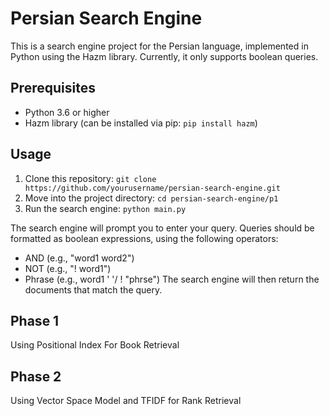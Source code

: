 # Persian Search Engine

This is a search engine project for the Persian language, implemented in Python using the Hazm library. Currently, it only supports boolean queries.

## Prerequisites

- Python 3.6 or higher
- Hazm library (can be installed via pip: `pip install hazm`)

## Usage

1. Clone this repository: `git clone https://github.com/yourusername/persian-search-engine.git`
2. Move into the project directory: `cd persian-search-engine/p1`
3. Run the search engine: `python main.py`

The search engine will prompt you to enter your query. Queries should be formatted as boolean expressions, using the following operators:

- AND (e.g., "word1 word2")
- NOT (e.g., "! word1")
- Phrase (e.g., word1 ' '/ ! "phrse")
The search engine will then return the documents that match the query.

## Phase 1
Using Positional Index For Book Retrieval
## Phase 2
Using Vector Space Model and TFIDF for Rank Retrieval
